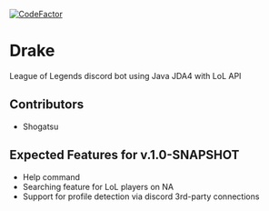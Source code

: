 [![CodeFactor](https://www.codefactor.io/repository/github/shogatsu/drake/badge)](https://www.codefactor.io/repository/github/shogatsu/drake)
# Drake
League of Legends discord bot using Java JDA4 with LoL API

## Contributors 
- Shogatsu

## Expected Features for v.1.0-SNAPSHOT
- Help command
- Searching feature for LoL players on NA
- Support for profile detection via discord 3rd-party connections 
